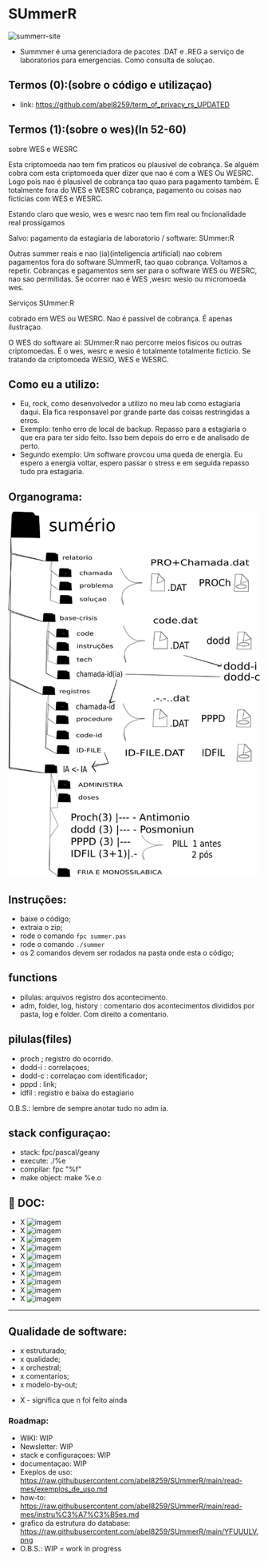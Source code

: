 # SUmmerR


<img src="https://i.ibb.co/cCBGC1w/summerr-site.png" alt="summerr-site" border="0">

- Summmer é uma gerenciadora de pacotes .DAT e .REG a serviço de laboratorios para emergencias. Como consulta de soluçao.

## Termos (0):(sobre o código e utilizaçao)

-  link: https://github.com/abel8259/term_of_privacy_rs_UPDATED

## Termos (1):(sobre o wes)(ln 52-60)

<p> sobre  WES  e WESRC </p>
<p> Esta criptomoeda nao tem fim praticos ou plausivel de cobrança. Se alguém cobra com esta criptomoeda  quer dizer que nao é com a  WES Ou WESRC. Logo pois nao é plausivel de cobrança tao quao para pagamento também. É totalmente fora do WES e WESRC cobrança, pagamento ou coisas nao ficticias com WES e WESRC. 
<p> Estando claro que wesio, wes e wesrc nao tem fim real ou fncionalidade real prossigamos </p>
<p> Salvo: pagamento da estagiaria de laboratorio / software:  SUmmer:R </p>
<p> Outras summer reais e nao (ia)(inteligencia artificial)  nao cobrem pagamentos fora do software SUmmerR, tao quao cobrança. Voltamos a repetir. Cobranças e pagamentos sem ser para o software WES ou WESRC, nao sao permitidas. Se ocorrer nao é WES ,wesrc wesio ou micromoeda wes.</p>                               

<p> Serviços SUmmer:R</p>
<p> cobrado em WES ou WESRC. Nao é passivel de cobrança. É apenas ilustraçao. </p>
<p> O WES do software ai: SUmmer:R nao percorre meios fisicos ou outras criptomoedas. É o wes, wesrc e wesio é totalmente totalmente ficticio. Se tratando da criptomoeda WESIO, WES e WESRC. </p>

## Como eu a utilizo:  

-   Eu, rock, como desenvolvedor a utilizo no meu lab como estagiaria daqui. Ela fica responsavel por grande parte das coisas  restringidas a erros.
-   Exemplo:  tenho erro de local de backup. Repasso para a estagiaria o que era para ter sido feito. Isso bem depois do erro e de analisado de perto.
-   Segundo exemplo: Um software provcou uma queda de energia. Eu espero a energia voltar, espero passar o stress e em seguida repasso tudo pra estagiaria.                                                                 
## Organograma:
<img  src="https://raw.githubusercontent.com/abel8259/SUmmerR/main/YFUUULV.png"/>

## Instruções:

- baixe o código;
- extraia o zip;   
- rode o comando ``` fpc summer.pas ```
- rode o comando ``` ./summer ``` 
- os 2 comandos devem ser rodados na pasta onde esta o código;         

## functions 

- pilulas: arquivos registro dos acontecimento.
- adm, folder, log, history : comentario dos acontecimentos divididos por pasta, log e folder. Com direito a comentario.     

## pilulas(files)

- proch ; registro do ocorrido.
- dodd-i : correlaçoes;
- dodd-c : correlaçao com identificador;
- pppd : link;
- idfil : registro e baixa do estagiario

O.B.S.: lembre de sempre  anotar tudo no adm ia.           

## stack configuraçao:

- stack: fpc/pascal/geany
- execute: ./%e
- compilar: fpc "%f"
- make object: make %e.o       


 ## :office: DOC:
 
-   X   ![imagem](https://img.shields.io/badge/doc-eap%20-blue)
-   X   ![imagem](https://img.shields.io/badge/doc-itil%20-blue)
-   X   ![imagem](https://img.shields.io/badge/doc-kpi%20-blue)
-   X   ![imagem](https://img.shields.io/badge/doc-pdca%20-blue)
-   X   ![imagem](https://img.shields.io/badge/doc-pmbok%20-blue)
-   X   ![imagem](https://img.shields.io/badge/doc-google%20-orange) 
-   X   ![imagem](https://img.shields.io/badge/doc-semrush%20-orange) 
-   X   ![imagem](https://img.shields.io/badge/doc-sla%20-orange) 
-   X   ![imagem](https://img.shields.io/badge/doc-smart15%20-blue) 
-   X   ![imagem](https://img.shields.io/badge/doc-sow%20-blue) 

***
## Qualidade de software:

- x estruturado; 
- x qualidade;
- x orchestral;   
- x comentarios;
- x modelo-by-out; 

* X - significa que n foi feito ainda
      
### Roadmap:

- WIKI: WIP
- Newsletter: WIP
- stack e configuraçoes: WIP 
- documentaçao: WIP
- Exeplos de uso: https://raw.githubusercontent.com/abel8259/SUmmerR/main/read-mes/exemplos_de_uso.md
- how-to: https://raw.githubusercontent.com/abel8259/SUmmerR/main/read-mes/instru%C3%A7%C3%B5es.md
- grafico da estrutura do database: https://raw.githubusercontent.com/abel8259/SUmmerR/main/YFUUULV.png 
- O.B.S.: WIP = work in progress

